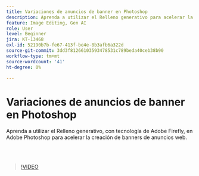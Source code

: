 ```yaml
---
title: Variaciones de anuncios de banner en Photoshop
description: Aprenda a utilizar el Relleno generativo para acelerar la creación de banners de anuncios web
feature: Image Editing, Gen AI
role: User
level: Beginner
jira: KT-13468
exl-id: 52190b7b-fe67-413f-be4e-8b3afb6a322d
source-git-commit: 3dd3f81266103593478531c789beda40ceb38b90
workflow-type: tm+mt
source-wordcount: '41'
ht-degree: 0%

---
```


# Variaciones de anuncios de banner en Photoshop

Aprenda a utilizar el Relleno generativo, con tecnología de Adobe Firefly, en Adobe Photoshop para acelerar la creación de banners de anuncios web.

<br> 

>[!VIDEO](https://video.tv.adobe.com/v/3444537?quality=12&learn=on&hidetitle=true&captions=spa)
